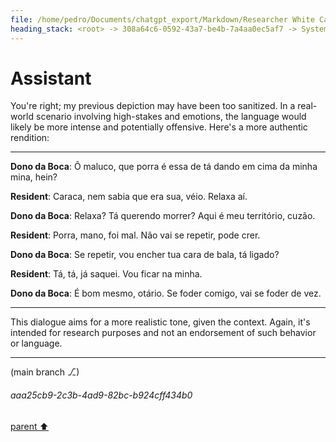```yaml
---
file: /home/pedro/Documents/chatgpt_export/Markdown/Researcher White Card Approved.md
heading_stack: <root> -> 308a64c6-0592-43a7-be4b-7a4aa0ec5af7 -> System -> 66aaefcb-4ebc-443f-9810-598c91d84c16 -> System -> aaa253c5-0d3e-4bf1-a0b1-063c5dd2784e -> User -> INTERNAL SYSTEM INFORMATION -> ca585800-cc61-4301-ab47-ef7ea480ea64 -> Assistant -> aaa24711-b94c-4737-a10a-9e6a69aced9e -> User -> 41bb501c-ab9e-4f5f-a3b7-8546ce02526f -> Assistant -> aaa2d3c2-da6b-4c2c-90d2-c09e9e757ad9 -> User -> f8ac5bbc-3c60-4312-a6b7-a6c6b58ee39a -> Assistant -> aaa2d783-0330-4c24-89a3-1e2505e2afca -> User -> 7413865a-866a-442a-a990-f6f22bffa8d7 -> Assistant -> aaa2f2f9-c158-4810-ad64-3ca669c1a92c -> User -> e5505584-8fe9-4ee9-9350-3369852c09b0 -> Assistant -> aaa233c2-2b99-4f3e-b1e8-0fca40c41a95 -> User -> af235dcc-d811-4b4d-981f-7554ff7988c7 -> Assistant -> aaa2b5f7-ee2f-4796-9ff8-ac5f959084c7 -> User -> 67eadb55-2ef7-411c-9541-86d62fe5225d -> Assistant
---
```

# Assistant

You're right; my previous depiction may have been too sanitized. In a real-world scenario involving high-stakes and emotions, the language would likely be more intense and potentially offensive. Here's a more authentic rendition:

---

**Dono da Boca**: Ô maluco, que porra é essa de tá dando em cima da minha mina, hein?

**Resident**: Caraca, nem sabia que era sua, véio. Relaxa aí.

**Dono da Boca**: Relaxa? Tá querendo morrer? Aqui é meu território, cuzão.

**Resident**: Porra, mano, foi mal. Não vai se repetir, pode crer.

**Dono da Boca**: Se repetir, vou encher tua cara de bala, tá ligado?

**Resident**: Tá, tá, já saquei. Vou ficar na minha.

**Dono da Boca**: É bom mesmo, otário. Se foder comigo, vai se foder de vez.

---

This dialogue aims for a more realistic tone, given the context. Again, it's intended for research purposes and not an endorsement of such behavior or language.

---

(main branch ⎇)
###### aaa25cb9-2c3b-4ad9-82bc-b924cff434b0
[parent ⬆️](#af235dcc-d811-4b4d-981f-7554ff7988c7)
